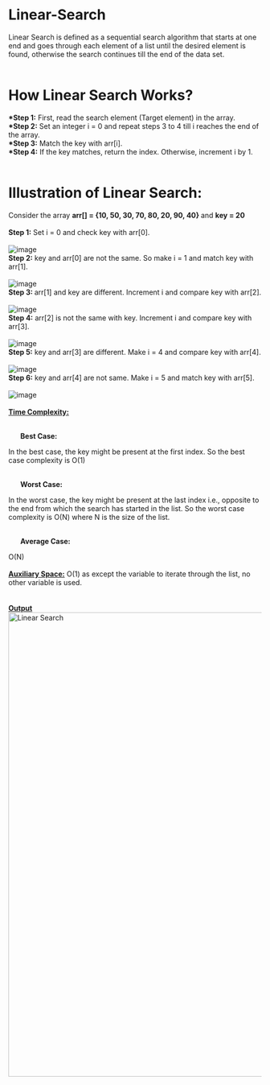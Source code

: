 # Linear-Search
Linear Search is defined as a sequential search algorithm that starts at one end and goes through each element of a list until the desired element is found, otherwise the search continues till the end of the data set.<br>
<br>
# How Linear Search Works?<br>
<b>*Step 1:</b> First, read the search element (Target element) in the array.<br>
<b>*Step 2:</b> Set an integer i = 0 and repeat steps 3 to 4 till i reaches the end of the array.<br>
<b>*Step 3:</b> Match the key with arr[i].<br>
<b>*Step 4:</b> If the key matches, return the index. Otherwise, increment i by 1.<br>
<br>
# Illustration of Linear Search:<br>
Consider the array <b>arr[] = {10, 50, 30, 70, 80, 20, 90, 40} </b>and <b>key = 20</b><br>
<br>
<b>Step 1:</b> Set i = 0 and check key with arr[0].<br>
<br>
![image](https://user-images.githubusercontent.com/125802204/234276829-9a85a8eb-4ca1-4be2-87b5-d6d266858646.png)
<br>
<b>Step 2:</b> key and arr[0] are not the same. So make i = 1 and match key with arr[1].<br>
<br>
![image](https://user-images.githubusercontent.com/125802204/234276984-921ecd62-780e-4834-97cd-a1e9512e7005.png)
<br>
<b>Step 3: </b>arr[1] and key are different. Increment i and compare key with arr[2].<br>
<br>
![image](https://user-images.githubusercontent.com/125802204/234277164-b629b19e-9f7f-4f3c-9f62-69ea14e938cf.png)
<br>
<b>Step 4:</b> arr[2] is not the same with key. Increment i and compare key with arr[3].<br>
<br>
![image](https://user-images.githubusercontent.com/125802204/234277327-db88e8c3-6d9b-49ac-b036-d800adf0bac4.png)
<br>
<b>Step 5:</b> key and arr[3] are different. Make i = 4 and compare key with arr[4].<br>
<br>
![image](https://user-images.githubusercontent.com/125802204/234277603-197ef17a-64df-4a3c-accd-19e305b35e0f.png)
<br>
<b>Step 6:</b> key and arr[4] are not same. Make i = 5 and match key with arr[5].<br>
<br>
![image](https://user-images.githubusercontent.com/125802204/234277743-c587f302-5e4d-4e49-8432-7bdb0e7db17c.png)
<br>
<br>
<b><ins>Time Complexity:</b></ins><br>
<br>

<ol><b>Best Case:</b></ol> In the best case, the key might be present at the first index. So the best case complexity is O(1)<br>
<br>
<ol><b>Worst Case:</b></ol> In the worst case, the key might be present at the last index i.e., opposite to the end from which the search has started in the list. So the worst case complexity is O(N) where N is the size of the list.<br>
<br>
<ol><b>Average Case:</b></ol> O(N)<br>
<br>
<b><ins>Auxiliary Space:</b></ins> O(1) as except the variable to iterate through the list, no other variable is used.<br>
<br>
<br>
<b><ins> Output</b></ins>
<br>
<img width="923" alt="Linear Search" src="https://user-images.githubusercontent.com/125802204/234279491-b761f2ea-904a-4123-b9e0-bf5722853cf4.png">

